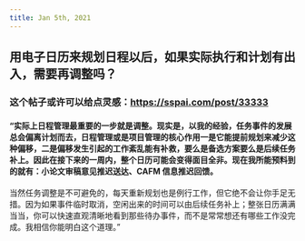 ```yaml
---
title: Jan 5th, 2021
---
```


## 用电子日历来规划日程以后，如果实际执行和计划有出入，需要再调整吗？
### 这个帖子或许可以给点灵感：https://sspai.com/post/33333
#### “实际上日程管理最重要的一步就是调整。现实是，以我的经验，任务事件的发展总会偏离计划而去，日程管理或是项目管理的核心作用一是它能提前规划来减少这种偏移，二是偏移发生引起的工作紊乱能有补救，要么是备选方案要么是后续任务补上。因此在接下来的一周内，整个日历可能会变得面目全非。现在我所能预料到的就有：小论文审稿意见推迟送达、CAFM 信息推迟回馈。

当然任务调整是不可避免的，每天重新规划也是例行工作，但它绝不会让你手足无措。因为如果事件临时取消，空闲出来的时间可以由后续任务补上；整张日历满满当当，你可以快速直观清晰地看到那些待办事件，而不是常常想还有哪些工作没完成。我相信你能明白这个道理。”
